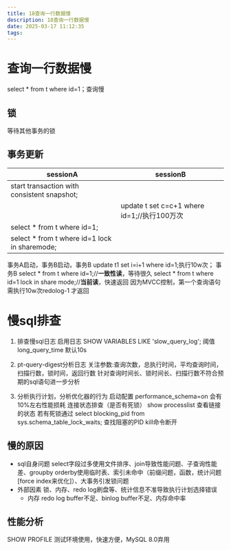 ```yaml
---
title: 18查询一行数据慢
description: 18查询一行数据慢
date: 2025-03-17 11:12:35
tags:
---
```



#  查询一行数据慢
select * from t where id=1；查询慢
## 锁
等待其他事务的锁
## 事务更新
|sessionA|sessionB|
|---|---|
|start transaction with consistent snapshot;||
||update t set c=c+1 where id=1;//执行100万次|
|select * from t where id=1;||
|select * from t where id=1 lock in sharemode;||
事务A启动，事务B启动，事务B update t1 set i=i+1 where id=1;执行10w次；
事务B select * from t where id=1;//**一致性读**，等待很久
select * from t where id=1 lock in share mode;//**当前读**，快速返回
因为MVCC控制，第一个查询语句需执行10w次redolog-1 才返回

# 慢sql排查
1. 排查慢sql日志
启用日志 SHOW VARIABLES LIKE 'slow_query_log'; 
阈值 long_query_time 默认10s

2. pt-query-digest分析日志
关注参数:查询次数，总执行时间，平均查询时间，扫描行数，锁时间，返回行数
针对查询时间长、锁时间长、扫描行数不符合预期的sql语句进一步分析

3. 分析执行计划，分析优化器的行为
启动配置 performance_schema=on 会有10%左右性能损耗
连接状态排查（是否有死锁）
show processlist 查看链接的状态
若有死锁通过 select blocking_pid from sys.schema_table_lock_waits; 查找阻塞的PID
kill命令断开

## 慢的原因
- sql自身问题
select字段过多使用文件排序、join导致性能问题、子查询性能差、groupby orderby使用临时表、索引未命中（前缀问题，函数，统计问题[force index来优化]）、大事务引发锁问题
- 外部因素
锁、内存、redo log刷盘等、统计信息不准导致执行计划选择错误
    - 内存
    redo log buffer不足、binlog buffer不足、内存命中率

## 性能分析
SHOW PROFILE 测试环境使用，快速方便，MySQL 8.0弃用
